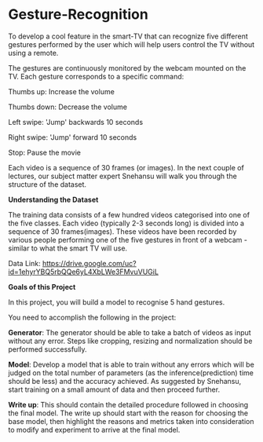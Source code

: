 # Gesture-Recognition
To develop a cool feature in the smart-TV that can recognize five different gestures performed by the user which will help users control the TV without using a remote.

The gestures are continuously monitored by the webcam mounted on the TV. Each gesture corresponds to a specific command:

Thumbs up:  Increase the volume

Thumbs down: Decrease the volume

Left swipe: 'Jump' backwards 10 seconds

Right swipe: 'Jump' forward 10 seconds

Stop: Pause the movie

Each video is a sequence of 30 frames (or images). In the next couple of lectures, our subject matter expert Snehansu will walk you through the structure of the dataset.

**Understanding the Dataset**

The training data consists of a few hundred videos categorised into one of the five classes. Each video (typically 2-3 seconds long) is divided into a sequence of 30 frames(images). These videos have been recorded by various people performing one of the five gestures in front of a webcam - similar to what the smart TV will use.

Data Link: https://drive.google.com/uc?id=1ehyrYBQ5rbQQe6yL4XbLWe3FMvuVUGiL

**Goals of this Project**

In this project, you will build a model to recognise 5 hand gestures.

You need to accomplish the following in the project:

**Generator**:  The generator should be able to take a batch of videos as input without any error. Steps like cropping, resizing and normalization should be performed successfully.

**Model**: Develop a model that is able to train without any errors which will be judged on the total number of parameters (as the inference(prediction) time should be less) and the accuracy achieved. As suggested by Snehansu, start training on a small amount of data and then proceed further.

**Write up**: This should contain the detailed procedure followed in choosing the final model. The write up should start with the reason for choosing the base model, then highlight the reasons and metrics taken into consideration to modify and experiment to arrive at the final model.
